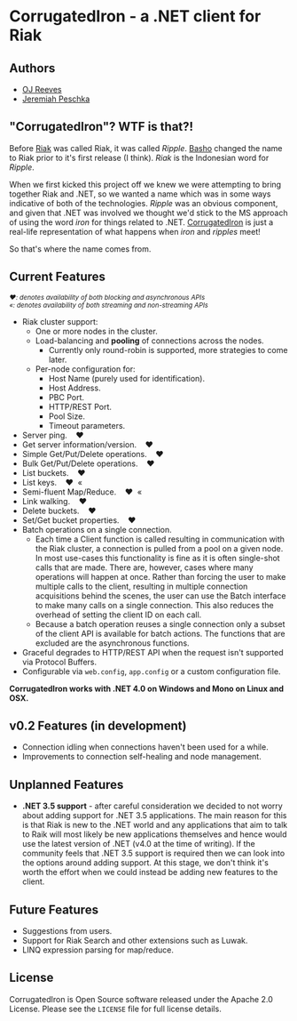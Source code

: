 CorrugatedIron - a .NET client for Riak
=======================================

Authors
-------

* [OJ Reeves](http://buffered.io)
* [Jeremiah Peschka](http://facility9.com/)

"CorrugatedIron"? WTF is that?!
-------------------------------

Before [Riak](http://riak.basho.com/) was called Riak, it was called _Ripple_. [Basho](http://basho.com/) changed the name to Riak prior to it's first release (I think). _Riak_ is the Indonesian word for _Ripple_.

When we first kicked this project off we knew we were attempting to bring together Riak and .NET, so we wanted a name which was in some ways indicative of both of the technologies. _Ripple_ was an obvious component, and given that .NET was involved we thought we'd stick to the MS approach of using the word _iron_ for things related to .NET. [CorrugatedIron](http://en.wikipedia.org/wiki/Corrugated_galvanised_iron) is just a real-life representation of what happens when _iron_ and _ripples_ meet!

So that's where the name comes from.

Current Features
----------------

<small>*&hearts;: denotes availability of both blocking and asynchronous APIs*<br/>
*&laquo;: denotes availability of both streaming and non-streaming APIs*</small>

* Riak cluster support:
    * One or more nodes in the cluster.
    * Load-balancing and **pooling** of connections across the nodes.
        * Currently only round-robin is supported, more strategies to come later.
    * Per-node configuration for:
        * Host Name (purely used for identification).
        * Host Address.
        * PBC Port.
        * HTTP/REST Port.
        * Pool Size.
        * Timeout parameters.
* Server ping. &nbsp;&nbsp;&nbsp;&hearts;
* Get server information/version. &nbsp;&nbsp;&nbsp;&hearts;
* Simple Get/Put/Delete operations. &nbsp;&nbsp;&nbsp;&hearts;
* Bulk Get/Put/Delete operations. &nbsp;&nbsp;&nbsp;&hearts;
* List buckets. &nbsp;&nbsp;&nbsp;&hearts;
* List keys. &nbsp;&nbsp;&nbsp;&hearts;&nbsp;&nbsp;&laquo;
* Semi-fluent Map/Reduce. &nbsp;&nbsp;&nbsp;&hearts;&nbsp;&nbsp;&laquo;
* Link walking. &nbsp;&nbsp;&nbsp;&hearts;
* Delete buckets. &nbsp;&nbsp;&nbsp;&hearts;
* Set/Get bucket properties. &nbsp;&nbsp;&nbsp;&hearts;
* Batch operations on a single connection.
    * Each time a Client function is called resulting in communication with the Riak
      cluster, a connection is pulled from a pool on a given node. In most use-cases this
      functionality is fine as it is often single-shot calls that are made. There are,
      however, cases where many operations will happen at once. Rather than forcing the
      user to make multiple calls to the client, resulting in multiple connection
      acquisitions behind the scenes, the user can use the Batch interface to make many
      calls on a single connection. This also reduces the overhead of setting the client
      ID on each call.
    * Because a batch operation reuses a single connection only a subset of the client
      API is available for batch actions. The functions that are excluded are the
      asynchronous functions.
* Graceful degrades to HTTP/REST API when the request isn't supported via Protocol Buffers.
* Configurable via `web.config`, `app.config` or a custom configuration file.

**CorrugatedIron works with .NET 4.0 on Windows and Mono on Linux and OSX.**

v0.2 Features (in development)
------------------------------

* Connection idling when connections haven't been used for a while.
* Improvements to connection self-healing and node management.

Unplanned Features
------------------

* **.NET 3.5 support** - after careful consideration we decided to not worry about
  adding support for .NET 3.5 applications. The main reason for this is that Riak is new
  to the .NET world and any applications that aim to talk to Raik will most likely be
  new applications themselves and hence would use the latest version of .NET (v4.0 at the
  time of writing). If the community feels that .NET 3.5 support is required then we can
  look into the options around adding support. At this stage, we don't think it's worth
  the effort when we could instead be adding new features to the client.

Future Features
---------------

* Suggestions from users.
* Support for Riak Search and other extensions such as Luwak.
* LINQ expression parsing for map/reduce.

License
-------

CorrugatedIron is Open Source software released under the Apache 2.0 License.
Please see the `LICENSE` file for full license details.

